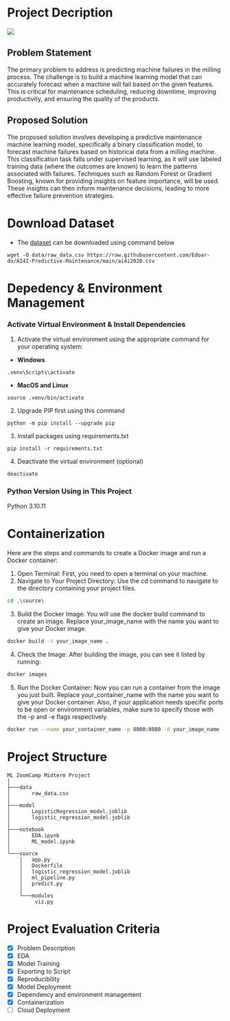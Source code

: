 # Project Decription
![](https://i.imgur.com/6VESjL3.png)
## Problem Statement
The primary problem to address is predicting machine failures in the milling process. The challenge is to build a machine learning model that can accurately forecast when a machine will fail based on the given features. This is critical for maintenance scheduling, reducing downtime, improving productivity, and ensuring the quality of the products.
## Proposed Solution
The proposed solution involves developing a predictive maintenance machine learning model, specifically a binary classification model, to forecast machine failures based on historical data from a milling machine. This classification task falls under supervised learning, as it will use labeled training data (where the outcomes are known) to learn the patterns associated with failures. Techniques such as Random Forest or Gradient Boosting, known for providing insights on feature importance, will be used. These insights can then inform maintenance decisions, leading to more effective failure prevention strategies.

# Download Dataset
- The [dataset](https://www.kaggle.com/datasets/stephanmatzka/predictive-maintenance-dataset-ai4i-2020) can be downloaded using command below
```
wget -O data/raw_data.csv https://raw.githubusercontent.com/Edoar-do/AI4I-Predictive-Maintenance/main/ai4i2020.csv
```
# Depedency & Environment Management
### Activate Virtual Environment & Install Dependencies
1. Activate the virtual environment using the appropriate command for your operating system:
 - **Windows**
```
.venv\Scripts\activate
```
   - **MacOS and Linux**
```
source .venv/bin/activate
```
2. Upgrade PIP first using this command
```
python -m pip install --upgrade pip
``` 
3. Install packages using requirements.txt
```
pip install -r requirements.txt
```
4. Deactivate the virtual environment (optional)
```
deactivate
```
### Python Version Using in This Project
Python 3.10.11

# Containerization
Here are the steps and commands to create a Docker image and run a Docker container:
1. Open Terminal: First, you need to open a terminal on your machine.
2. Navigate to Your Project Directory: Use the cd command to navigate to the directory containing your project files.
```bash
cd .\source\
```
3. Build the Docker Image: You will use the docker build command to create an image. Replace your_image_name with the name you want to give your Docker image.
```bash
docker build -t your_image_name .
```
4. Check the Image: After building the image, you can see it listed by running:
```bash
docker images
```
5. Run the Docker Container: Now you can run a container from the image you just built. Replace your_container_name with the name you want to give your Docker container. Also, if your application needs specific ports to be open or environment variables, make sure to specify those with the -p and -e flags respectively.
```bash
docker run --name your_container_name -p 8080:8080 -d your_image_name
```

# Project Structure
```
ML ZoomCamp Midterm Project
│
├───data
│       raw_data.csv
│
├───model
│       LogisticRegression_model.joblib
│       logistic_regression_model.joblib
│
├───notebook
│       EDA.ipynb
│       ML_model.ipynb
│
└───source
    │   app.py
    │   Dockerfile
    │   logistic_regression_model.joblib
    │   ml_pipeline.py
    │   predict.py
    │
    └───modules
         viz.py
```

# Project Evaluation Criteria
- [x] Problem Description
- [x] EDA
- [x] Model Training
- [x] Exporting to Script
- [x] Reproducibility
- [x] Model Deployment
- [x] Dependency and environment management
- [x] Containerization
- [ ] Cloud Deployment